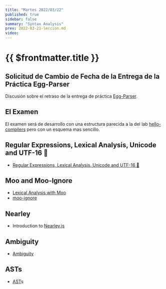 ```yaml
---
title: "Martes 2022/03/22"
published: true
sidebar: false
summary: "Syntax Analysis"
prev: 2022-03-21-leccion.md
video: 
---
```


# {{ $frontmatter.title }}

## Solicitud de Cambio de Fecha de la Entrega de la Práctica Egg-Parser

Discusión sobre el retraso de la entrega de práctica [Egg-Parser](/practicas/egg-parser.html).

## El Examen

El examen será de desarrollo con una estructura parecida a la del lab [hello-compilers](/practicas/hello-compiler.html) pero con un esquema mas sencillo.


## Regular Expressions, Lexical Analysis, Unicode and UTF-16 🚒

* [Regular Expressions, Lexical Analysis, Unicode and UTF-16 🚒](/temas/expresiones-regulares-y-analisis-lexico/)

## Moo and Moo-Ignore

* [Lexical Analysis with Moo](/temas/syntax-analysis/earley/moo.html)
* [moo-ignore](https://www.npmjs.com/package/moo-ignore)

## Nearley 

* Introduction to [Nearley.js](/temas/syntax-analysis/earley/nearley.html)

## Ambiguity 

* [Ambiguity](/temas/syntax-analysis/earley/ambiguity.html)

## ASTs

* [AST](/temas/syntax-analysis/ast.html)s

